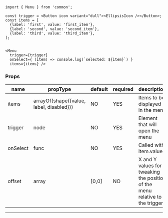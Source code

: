 
```
import { Menu } from 'common';

const trigger = <Button icon variant="dull"><EllipsisIcon /></Button>;
const items = [
  {label: 'first', value: 'first_item'},
  {label: 'second', value: 'second_item'},
  {label: 'third', value: 'third_item'},
];


<Menu
  trigger={trigger}
  onSelect={ (item) => console.log(`selected: ${item}`) }
  items={items} />

```

### Props

| name     | propType                                   | default | required | description                                                                  |
|----------|--------------------------------------------|---------|----------|------------------------------------------------------------------------------|
| items    | arrayOf(shape({value, label, disabled}))   |   NO    |    YES   | Items to be displayed in the menu                                            |
| trigger  | node                                       |   NO    |    YES   | Element that will open the menu                                              |
| onSelect | func                                       |   NO    |    YES   | Called with item.value                                                       |
| offset   | array                                      |  [0,0]  |    NO    | X and Y values for tweaking the position of the menu relative to the trigger |

---
